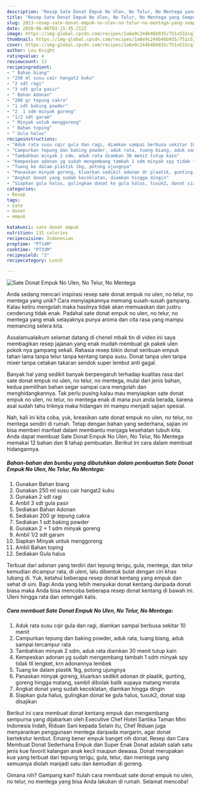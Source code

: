 ```yaml
---
description: "Resep Sate Donat Empuk No Ulen, No Telur, No Mentega yang Sempurna"
title: "Resep Sate Donat Empuk No Ulen, No Telur, No Mentega yang Sempurna"
slug: 2013-resep-sate-donat-empuk-no-ulen-no-telur-no-mentega-yang-sempurna
date: 2020-06-06T03:15:35.212Z
image: https://img-global.cpcdn.com/recipes/1a6e9c244b46b935/751x532cq70/sate-donat-empuk-no-ulen-no-telur-no-mentega-foto-resep-utama.jpg
thumbnail: https://img-global.cpcdn.com/recipes/1a6e9c244b46b935/751x532cq70/sate-donat-empuk-no-ulen-no-telur-no-mentega-foto-resep-utama.jpg
cover: https://img-global.cpcdn.com/recipes/1a6e9c244b46b935/751x532cq70/sate-donat-empuk-no-ulen-no-telur-no-mentega-foto-resep-utama.jpg
author: Lou Knight
ratingvalue: 4
reviewcount: 13
recipeingredient:
- " Bahan biang"
- "250 ml susu cair hangat2 kuku"
- "2 sdt ragi"
- "3 sdt gula pasir"
- " Bahan Adonan"
- "200 gr tepung cakra"
- "1 sdt baking powder"
- "2  1 sdm minyak goreng"
- "1/2 sdt garam"
- " Minyak untuk menggoreng"
- " Bahan toping"
- " Gula halus"
recipeinstructions:
- "Aduk rata susu cqir gula dan ragi, diamkan sampai berbusa sekitar 10 menit"
- "Campurkan tepung dan baking powder, aduk rata, tuang biang, aduk sampai tercampur rata"
- "Tambahkan minyak 2 sdm, aduk rata diamkan 30 menit tutup kain"
- "Kempeskan adonan yg sudah mengembang tambah 1 sdm minyak spy tidak tll lengket, krn adonannya lembek"
- "Tuang ke dalam plastik 1kg, potong ujungnya"
- "Panaskan minyak goreng, kluarkan sedikit adonan dr plaatik, gunting, goreng hingga matang, sambil dibolak balik supaya matang merata"
- "Angkat donat yang sudah kecoklatan, diamkan hingga dingin"
- "Siapkan gula halus, gulingkan donat ke gula halus, tusuk2, donat siap disajikan"
categories:
- Resep
tags:
- sate
- donat
- empuk

katakunci: sate donat empuk 
nutrition: 131 calories
recipecuisine: Indonesian
preptime: "PT14M"
cooktime: "PT33M"
recipeyield: "3"
recipecategory: Lunch

---
```



![Sate Donat Empuk No Ulen, No Telur, No Mentega](https://img-global.cpcdn.com/recipes/1a6e9c244b46b935/751x532cq70/sate-donat-empuk-no-ulen-no-telur-no-mentega-foto-resep-utama.jpg)

Anda sedang mencari inspirasi resep sate donat empuk no ulen, no telur, no mentega yang unik? Cara menyiapkannya memang susah-susah gampang. Kalau keliru mengolah maka hasilnya tidak akan memuaskan dan justru cenderung tidak enak. Padahal sate donat empuk no ulen, no telur, no mentega yang enak selayaknya punya aroma dan cita rasa yang mampu memancing selera kita.

Assalamualaikum selamat datang di chenel mbak tin di video ini saya membagikan resep jajanan yang enak mudah membuat gk pakek ulen pokok nya gampang sekali. Rahasia resep bikin donat seribuan empuk tahan lama tanpa telur tanpa kentang tanpa susu. Donat tanpa ulen tanpa mixer tanpa cetakan takaran sendok super lembut anti gagal.

Banyak hal yang sedikit banyak berpengaruh terhadap kualitas rasa dari sate donat empuk no ulen, no telur, no mentega, mulai dari jenis bahan, kedua pemilihan bahan segar sampai cara mengolah dan menghidangkannya. Tak perlu pusing kalau mau menyiapkan sate donat empuk no ulen, no telur, no mentega enak di mana pun anda berada, karena asal sudah tahu triknya maka hidangan ini mampu menjadi sajian spesial.


Nah, kali ini kita coba, yuk, kreasikan sate donat empuk no ulen, no telur, no mentega sendiri di rumah. Tetap dengan bahan yang sederhana, sajian ini bisa memberi manfaat dalam membantu menjaga kesehatan tubuh kita. Anda dapat membuat Sate Donat Empuk No Ulen, No Telur, No Mentega memakai 12 bahan dan 8 tahap pembuatan. Berikut ini cara dalam membuat hidangannya.

<!--inarticleads1-->

##### Bahan-bahan dan bumbu yang dibutuhkan dalam pembuatan Sate Donat Empuk No Ulen, No Telur, No Mentega:

1. Gunakan  Bahan biang
1. Gunakan 250 ml susu cair hangat2 kuku
1. Gunakan 2 sdt ragi
1. Ambil 3 sdt gula pasir
1. Sediakan  Bahan Adonan
1. Sediakan 200 gr tepung cakra
1. Sediakan 1 sdt baking powder
1. Gunakan 2 + 1 sdm minyak goreng
1. Ambil 1/2 sdt garam
1. Siapkan  Minyak untuk menggoreng
1. Ambil  Bahan toping
1. Sediakan  Gula halus


Terbuat dari adonan yang terdiri dari tepung terigu, gula, mentega, dan telur kemudian dicampur rata, di uleni, lalu dibentuk bulat dengan ciri khas lubang di. Yuk, ketahui beberapa resep donat kentang yang empuk dan sehat di sini. Bagi Anda yang lebih menyukai donat kentang daripada donat biasa maka Anda bisa mencoba beberapa resep donat kentang di bawah ini. Uleni hingga rata dan setengah kalis. 

<!--inarticleads2-->

##### Cara membuat Sate Donat Empuk No Ulen, No Telur, No Mentega:

1. Aduk rata susu cqir gula dan ragi, diamkan sampai berbusa sekitar 10 menit
1. Campurkan tepung dan baking powder, aduk rata, tuang biang, aduk sampai tercampur rata
1. Tambahkan minyak 2 sdm, aduk rata diamkan 30 menit tutup kain
1. Kempeskan adonan yg sudah mengembang tambah 1 sdm minyak spy tidak tll lengket, krn adonannya lembek
1. Tuang ke dalam plastik 1kg, potong ujungnya
1. Panaskan minyak goreng, kluarkan sedikit adonan dr plaatik, gunting, goreng hingga matang, sambil dibolak balik supaya matang merata
1. Angkat donat yang sudah kecoklatan, diamkan hingga dingin
1. Siapkan gula halus, gulingkan donat ke gula halus, tusuk2, donat siap disajikan


Berikut ini cara membuat donat kentang empuk dan mengembang sempurna yang dijabarkan oleh Executive Chef Hotel Santika Taman Mini Indonesia Indah, Riduan Sani kepada Selain itu, Chef Riduan juga menyarankan penggunaan mentega daripada margarin, agar donat bertekstur lembut. Emang bener empuk banget nih donat. Resep dan Cara Membuat Donat Sederhana Empuk dan Super Enak Donat adalah salah satu jenis kue favorit kalangan anak kecil maupun dewasa. Donat merupakan kue yang terbuat dari tepung terigu, gula, telur, dan mentega yang semuanya diolah manjadi satu dan kemudian di goreng. 

Gimana nih? Gampang kan? Itulah cara membuat sate donat empuk no ulen, no telur, no mentega yang bisa Anda lakukan di rumah. Selamat mencoba!
